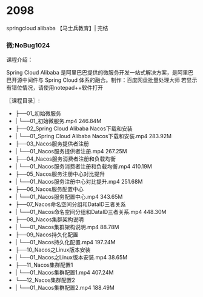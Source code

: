 # 2098
springcloud alibaba 【马士兵教育】| 完结
### 微:NoBug1024 


课程介绍：

Spring Cloud Alibaba 是阿里巴巴提供的微服务开发一站式解决方案，是阿里巴巴开源中间件与 Spring Cloud 体系的融合。制作：百度网盘批量处理大师 
若显示有错位情况，请使用notepad++软件打开

〖课程目录〗:

- ├──01_初始微服务  
- |   └──01_初始微服务.mp4  246.84M
- ├──02_Spring Cloud Alibaba Nacos下载和安装  
- |   └──01_Spring Cloud Alibaba Nacos下载和安装.mp4  283.92M
- ├──03_Nacos服务提供者注册  
- |   └──01_Nacos服务提供者注册.mp4  267.25M
- ├──04_Nacos服务消费者注册和负载均衡  
- |   └──01_Nacos服务消费者注册和负载均衡.mp4  410.19M
- ├──05_Nacos服务注册中心对比提升  
- |   └──01_Nacos服务注册中心对比提升.mp4  251.68M
- ├──06_Nacos服务配置中心  
- |   └──01_Nacos服务配置中心.mp4  343.65M
- ├──07_Nacos命名空间分组和DataID三者关系  
- |   └──01_Nacos命名空间分组和DataID三者关系.mp4  448.30M
- ├──08_Nacos集群架构说明  
- |   └──01_Nacos集群架构说明.mp4  88.78M
- ├──09_Nacos持久化配置  
- |   └──01_Nacos持久化配置.mp4  197.24M
- ├──10_Nacos之Linux版本安装  
- |   └──01_Nacos之Linux版本安装.mp4  38.65M
- ├──11_Nacos集群配置1  
- |   └──01_Nacos集群配置1.mp4  407.24M
- └──12_Nacos集群配置2  
- |   └──01_Nacos集群配置2.mp4  188.49M
